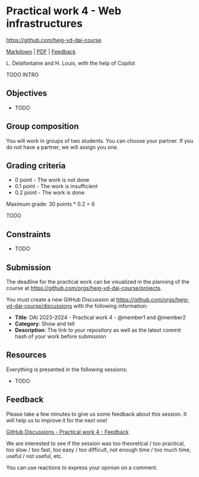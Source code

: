 [markdown]: https://github.com/heig-vd-dai-course/heig-vd-dai-course/blob/main/18-practical-work-4/README.md
[pdf]: https://heig-vd-dai-course.github.io/heig-vd-dai-course/18-practical-work-4/18-practical-work-4.pdf
[feedback]: https://github.com/orgs/heig-vd-dai-course/discussions/1

# Practical work 4 - Web infrastructures

<https://github.com/heig-vd-dai-course>

[Markdown][markdown] | [PDF][pdf] | [Feedback][feedback]

L. Delafontaine and H. Louis, with the help of Copilot

TODO INTRO

## Objectives

- TODO

## Group composition

You will work in groups of two students. You can choose your partner. If you do not have a partner, we will assign you one.

## Grading criteria

- 0 point - The work is not done
- 0.1 point - The work is insufficient
- 0.2 point - The work is done

Maximum grade: 30 points * 0.2 = 6

TODO

## Constraints

- TODO

## Submission

The deadline for the practical work can be visualized in the planning of the course at <https://github.com/orgs/heig-vd-dai-course/projects>.

You must create a new GitHub Discussion at <https://github.com/orgs/heig-vd-dai-course/discussions> with the following information:

- **Title**: DAI 2023-2024 - Practical work 4 - @member1 and @member2
- **Category**: Show and tell
- **Description**: The link to your repository as well as the latest commit hash of your work before submission

## Resources

Everything is presented in the following sessions:

- TODO

## Feedback

Please take a few minutes to give us some feedback about this session. It will help us to improve it for the next one!

[GitHub Discussions - Practical work 4 - Feedback][feedback]

We are interested to see if the session was too theoretical / too practical, too slow / too fast, too easy / too difficult, not enough time / too much time, useful / not useful, etc.

You can use reactions to express your opinion on a comment.
